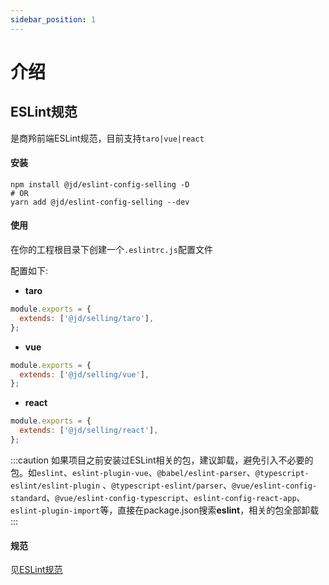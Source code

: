 ```yaml
---
sidebar_position: 1
---
```

# 介绍
## ESLint规范
是商羚前端ESLint规范，目前支持`taro|vue|react`
#### 安装
```shell
npm install @jd/eslint-config-selling -D
# OR
yarn add @jd/eslint-config-selling --dev
```
#### 使用
在你的工程根目录下创建一个`.eslintrc.js`配置文件

配置如下:

- **taro**
```js
module.exports = {
  extends: ['@jd/selling/taro'],
};
```

- **vue**
```js
module.exports = {
  extends: ['@jd/selling/vue'],
};
```

- **react**
```js
module.exports = {
  extends: ['@jd/selling/react'],
};
```
:::caution
如果项目之前安装过ESLint相关的包，建议卸载，避免引入不必要的包。如`eslint`、`eslint-plugin-vue`、`@babel/eslint-parser`、`@typescript-eslint/eslint-plugin`  、`@typescript-eslint/parser`、`@vue/eslint-config-standard`、`@vue/eslint-config-typescript`、`eslint-config-react-app`、
`eslint-plugin-import`等，直接在package.json搜索**eslint**，相关的包全部卸载
:::
#### 规范
见[ESLint规范](../es/rules/common)